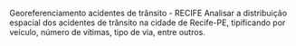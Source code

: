 Georeferenciamento acidentes de trânsito - RECIFE
Analisar a distribuição espacial dos acidentes de trânsito na cidade de Recife-PE, tipificando por veículo, número de vítimas, tipo de via, entre outros.




















